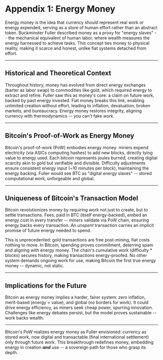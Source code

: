 # Appendix 1: Energy Money

Energy money is the idea that currency should represent real work or energy expended, serving as a store of human effort rather than an abstract token. Buckminster Fuller described money as a proxy for "energy slaves" -- the mechanical equivalent of human labor, where wealth measures the energy harnessed to achieve tasks. This concept ties money to physical reality, making it scarce and honest, unlike fiat systems detached from effort.





---

## Historical and Theoretical Context

Throughout history, money has evolved from direct energy exchanges (barter as labor swap) to commodities like gold, which required energy to extract and refine. Fuller saw this as money's core: a claim on future work, backed by past energy invested. Fiat money breaks this link, enabling unlimited creation without effort, leading to inflation, devaluation, broken markets, and bureaucracy. Energy money restores integrity, aligning currency with thermodynamics -- you can't fake work.





---

## Bitcoin's Proof-of-Work as Energy Money

Bitcoin's proof-of-work (PoW) embodies energy money: miners expend electricity (via ASICs computing hashes) to add new blocks, directly tying value to energy used. Each bitcoin represents joules burned, creating digital scarcity akin to gold but verifiable and divisible. Difficulty adjustments ensure consistent energy input (~10 minutes per block), maintaining the energy backing. Fuller would see BTC as "digital energy slaves" -- stored computational work, unforgeable and global.




---

## Uniqueness of Bitcoin's Transaction Model

Bitcoin revolutionizes money by requiring work not just to create, but to settle transactions. Fees, paid in BTC (itself energy-backed), embed an energy cost in every transfer -- miners validate via PoW chain, ensuring energy backs every transaction. An *unspent* transaction carries an implicit promise of future energy needed to spend.

This is unprecedented: gold transactions are free post-mining, fiat costs nothing to move. In Bitcoin, spending proves commitment, deterring spam and aligning with energy money. The chain's cumulative work (difficulty * blocks) secures history, making transactions energy-proofed. No other system demands ongoing work for use, making Bitcoin the first true energy money -- dynamic, not static.



---

## Implications for the Future

Bitcoin as energy money implies a harder, fairer system: zero inflation, merit-based (energy = value), and global (no borders for work). It could drive energy efficiency, as miners seek cheap power, spurring innovation. Challenges like energy debates persist, but the model proves sustainable -- work backs wealth.




---

Bitcoin's PoW realizes energy money as Fuller envisioned: currency as stored work, now digital and transactable (final international settlement) only through future work. This breakthrough redefines money, embedding energy in creation ***and*** use -- a sovereign path for those who grasp its depth. 





